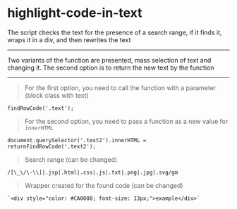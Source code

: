 # highlight-code-in-text

The script checks the text for the presence of a search range, if it finds it, wraps it in a div, and then rewrites the text
***
Two variants of the function are presented, mass selection of text and changing it.
The second option is to return the new text by the function
***
> For the first option, you need to call the function with a parameter (block class with text)
```
findRowCode('.text');
```
> For the second option, you need to pass a function as a new value for ```innerHTML```
```
document.querySelector('.text2').innerHTML = returnFindRowCode('.text2');
```
> Search range (can be changed)
```
/[\_\/\-\\]|.jsp|.html|.css|.js|.txt|.png|.jpg|.svg/gm
```

> Wrapper created for the found code (can be changed)
```
`<div style="color: #CA0000; font-size: 13px;">example</div>`
```
